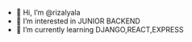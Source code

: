 - 👋 Hi, I’m @rizalyala
- 👀 I’m interested in JUNIOR BACKEND
- 🌱 I’m currently learning DJANGO,REACT,EXPRESS

<!---
rizalyala/rizalyala is a ✨ special ✨ repository because its `README.md` (this file) appears on your GitHub profile.
You can click the Preview link to take a look at your changes.
--->
